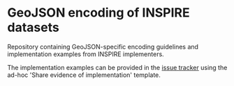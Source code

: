 # GeoJSON encoding of INSPIRE datasets
Repository containing GeoJSON-specific encoding guidelines and implementation examples from INSPIRE implementers.

The implementation examples can be provided in the [issue tracker](https://github.com/INSPIRE-MIF/gp-geojson-encodings/issues) using the ad-hoc 'Share evidence of implementation' template.
